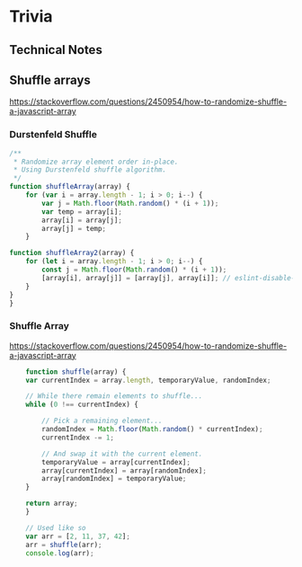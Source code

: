 # Trivia

## Technical Notes

## Shuffle arrays
https://stackoverflow.com/questions/2450954/how-to-randomize-shuffle-a-javascript-array

### Durstenfeld Shuffle
```javascript
/**
 * Randomize array element order in-place.
 * Using Durstenfeld shuffle algorithm.
 */
function shuffleArray(array) {
    for (var i = array.length - 1; i > 0; i--) {
        var j = Math.floor(Math.random() * (i + 1));
        var temp = array[i];
        array[i] = array[j];
        array[j] = temp;
    }

function shuffleArray2(array) {
    for (let i = array.length - 1; i > 0; i--) {
        const j = Math.floor(Math.random() * (i + 1));
        [array[i], array[j]] = [array[j], array[i]]; // eslint-disable-line no-param-reassign
    }
}
}
```

### Shuffle Array
https://stackoverflow.com/questions/2450954/how-to-randomize-shuffle-a-javascript-array

```javascript
    function shuffle(array) {
    var currentIndex = array.length, temporaryValue, randomIndex;

    // While there remain elements to shuffle...
    while (0 !== currentIndex) {

        // Pick a remaining element...
        randomIndex = Math.floor(Math.random() * currentIndex);
        currentIndex -= 1;

        // And swap it with the current element.
        temporaryValue = array[currentIndex];
        array[currentIndex] = array[randomIndex];
        array[randomIndex] = temporaryValue;
    }

    return array;
    }

    // Used like so
    var arr = [2, 11, 37, 42];
    arr = shuffle(arr);
    console.log(arr);
```